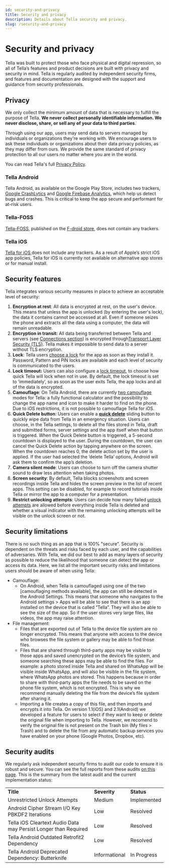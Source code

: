 ```yaml
---
id: security-and-privacy
title: Security and privacy
description: Details about Tella security and privacy.
slug: /security-and-privacy
---
```


# Security and privacy

Tella was built to protect those who face physical and digital repression, so all of Tella’s features and product decisions are built with privacy and security in mind. Tella is regularly audited by independent security firms, and features and documentation are designed with the support and guidance from security professionals. 


## Privacy 

We only collect the minimum amount of data that is necessary to fulfill the purpose of Tella. **We never collect personally identifiable information. We never disclose, share, or sell any of your data to third parties**.

Through using our app, users may send data to servers managed by individuals or organizations they're working with. We encourage users to ask these individuals or organizations about their data privacy policies, as they may differ from ours. We provide the same standard of privacy protection to all our users no matter where you are in the world.

You can read Tella's full [Privacy Policy](/privacy).


### Tella Android

Tella Android, as available on the Google Play Store, includes two trackers, [Google CrashLytics](https://firebase.google.com/docs/crashlytics) and [Google Firebase Analytics](https://firebase.google.com/docs/analytics), which help us detect bugs and crashes. This is critical to keep the app secure and performant for at-risk users. 

### Tella-FOSS

[Tella-FOSS](/faq#is-tella-available-on-f-droid), published on the [F-droid store](https://f-droid.org/en/packages/org.hzontal.tellaFOSS/), does not contain any trackers.


### Tella iOS

[Tella for iOS ](https://apps.apple.com/us/app/tella-document-protect/id1598152580)does not include any trackers. As a result of Apple’s strict iOS app policies, Tella for iOS is currently not available on alternative app stores or for manual install.


## Security features

Tella integrates various security measures in place to achieve an acceptable level of security:



1. **Encryption at rest**: All data is encrypted at rest, on the user's device. This means that unless the app is unlocked (by entering the user's lock), the data it contains cannot be accessed at all. Even if someone seizes the phone and extracts all the data using a computer, the data will remain unreadable.
2. **Encryption in transit:** All data being transferred between Tella and servers (see [Connections section](/features#connecting-to-servers)) is encrypted through[Transport Layer Security (TLS)](https://en.wikipedia.org/wiki/Transport_Layer_Security). Tella makes it impossible to send data to a server without TLS encryption.
3. **Lock**: Tella users [choose a lock](/features#app-lock) for the app as soon as they install it. Password, Pattern and PIN locks are available and each level of security is communicated to the users.
4. **Lock timeout:** Users can also configure a [lock timeout](/features#lock-timeout-configuration), to choose how quick Tella will lock when not in use. By default, the lock timeout is set to ‘immediately’, so as soon as the user exits Tella, the app locks and all of the data is encrypted. 
5. **Camouflage**: On Tella Android, there are currently [two camouflage](features#camouflage) modes for Tella: a fully functional calculator and the possibility to change the app name and icon to make it harder to find on the phone. Due to iOS restrictions, it is not possible to camouflage Tella for iOS.
6. **Quick Delete button**: Users can enable a **[quick delete](features#quick-delete)** sliding button to quickly wipe data from Tella in an emergency situation. Users can choose, in the Tella settings, to delete all the files stored in Tella, draft and submitted forms, server settings and the app itself when that button is triggered. When the Quick Delete button is triggered, a 5-second countdown is displayed to the user. During the countdown, the user can cancel the Quick Delete action by tapping anywhere on the screen. When the countdown reaches 0, the delete action set by the user is applied. If the user had selected the ‘delete Tella’ options, Android will ask them to confirm the app’s deletion. 
7. **Camera silent mode**:  Users can choose to turn off the camera shutter sound to draw less attention when taking photos.
8. **Screen security**: By default, Tella blocks screenshots and screen recordings inside Tella and hides the screen preview in the list of recent apps. This setting can be disabled, for example to record tutorials inside Tella or mirror the app to a computer for a presentation.
9. **Restrict unlocking attempts**: Users can decide how many failed [unlock attempts](features#restrict-unlocking-attempts) are allowed before everything inside Tella is deleted and whether a visual indicator with the remaining unlocking attempts will be visible on the unlock screen or not.


## Security limitations

There is no such thing as an app that is 100% "secure". Security is dependent on the threats and risks faced by each user, and the capabilities of adversaries. With Tella, we did our best to add as many layers of security as possible to reduce the likelihood that someone can detect the app or access its data. Here, we list all the important security risks and limitations users should be aware of when using Tella:



* Camouflage:
    * On Android, when Tella is camouflaged using one of the two [camouflaging methods available], the app can still be detected in the Android Settings. This means that someone who navigates to the Android settings > Apps will be able to see that there is an app installed on the device that is called “Tella”. They will also be able to see the size of the app. So if the user stores very large files, like videos, the app may raise attention.
* File management:
    * Files that are exported out of Tella to the device file system are no longer encrypted. This means that anyone with access to the device who browses the file system or gallery may be able to find those files.
    * Files that are shared through third-party apps may be visible to those apps and saved unencrypted on the device’s file system, and someone searching these apps may be able to find the files. For example: a photo stored inside Tella and shared on WhatsApp will be visible inside WhatsApp, and will also be visible in the file system, where WhatsApp photos are stored. This happens because in order to share with third-party apps the file needs to be saved on the phone file system, which is not encrypted. This is why we recommend manually deleting the file from the device’s file system after sharing it.
    * Importing a file creates a copy of this file, and then imports and encrypts it into Tella. On version 1.1(iOS) and 2.1(Android) we developed a feature for users to select if they want to keep or delete the original file when importing to Tella. However, we recomend to verify the original file is not present on the Trash bin (My files > Trash) and to delete the file from any automatic backup services you have enabled on your phone (Google Photos, Dropbox, etc).


## Security audits

We regularly ask independent security firms to audit our code to ensure it is robust and secure. You can see the full reports from these audits [on this page](https://drive.google.com/file/d/11mPB2KZLHb6blmNuk_qyXYcn4BSVYNFT/view?usp=sharing). This is the summary from the latest audit and the current implementation status:


<table>
  <tr>
   <td><strong>Title</strong>
   </td>
   <td><strong>Severity</strong>
   </td>
   <td><strong>Status</strong>
   </td>
  </tr>
  <tr>
   <td>Unrestricted Unlock Attempts
   </td>
   <td>Medium
   </td>
   <td>Implemented
   </td>
  </tr>
  <tr>
   <td>Android Cipher Stream I/O Key PBKDF2 Iterations
   </td>
   <td>Low
   </td>
   <td>Resolved
   </td>
  </tr>
  <tr>
   <td>Tella iOS Cleartext Audio Data may Persist Longer than Required
   </td>
   <td>Low
   </td>
   <td>Resolved
   </td>
  </tr>
  <tr>
   <td>Tella Android Outdated Retrofit2 Dependency 
   </td>
   <td>Low
   </td>
   <td>Resolved
   </td>
  </tr>
  <tr>
   <td>Tella Android Deprecated Dependency: Butterknife 
   </td>
   <td>Informational
   </td>
   <td>In Progress
   </td>
  </tr>
</table>



